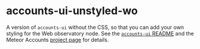 # accounts-ui-unstyled-wo

A version of `accounts-ui` without the CSS, so that you can add your
own styling for the Web observatory node. See the [`accounts-ui`
README](https://atmospherejs.com/meteor/accounts-ui) and the
Meteor Accounts [project page](https://www.meteor.com/accounts) for
details.

